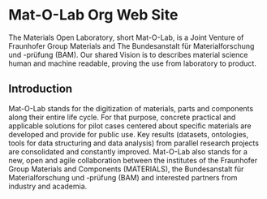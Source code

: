 # Mat-O-Lab Org Web Site

The Materials Open Laboratory, short Mat-O-Lab, is a Joint Venture of Fraunhofer Group Materials and The Bundesanstalt für Materialforschung und -prüfung (BAM). Our shared Vision is to describes material science human and machine readable, proving the use from laboratory to product.

## Introduction
Mat-O-Lab stands for the digitization of materials, parts and components along their entire life cycle. For that purpose, concrete practical and applicable solutions for pilot cases centered about specific materials are developed and provide for public use. Key results (datasets, ontologies, tools for data structuring and data analysis) from parallel research projects are consolidated and constantly improved. Mat-O-Lab also stands for a new, open and agile collaboration between the institutes of the Fraunhofer Group Materials and Components (MATERIALS), the Bundesanstalt für Materialforschung und -prüfung (BAM) and interested partners from industry and academia.